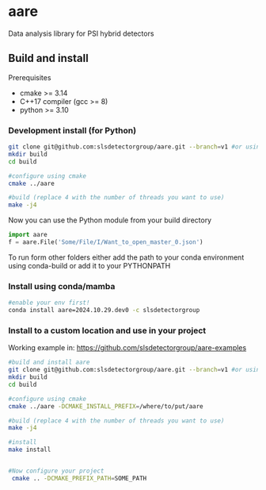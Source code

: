 # aare
Data analysis library for PSI hybrid detectors


## Build and install

Prerequisites
- cmake >= 3.14
- C++17 compiler (gcc >= 8)
- python >= 3.10

### Development install (for Python)

```bash
git clone git@github.com:slsdetectorgroup/aare.git --branch=v1 #or using http...
mkdir build
cd build

#configure using cmake
cmake ../aare

#build (replace 4 with the number of threads you want to use)
make -j4 
```

Now you can use the Python module from your build directory

```python
import aare
f = aare.File('Some/File/I/Want_to_open_master_0.json')
```

To run form other folders either add the path to your conda environment using conda-build or add it to your PYTHONPATH


### Install using conda/mamba

```bash
#enable your env first!
conda install aare=2024.10.29.dev0 -c slsdetectorgroup
```

### Install to a custom location and use in your project

Working example in: https://github.com/slsdetectorgroup/aare-examples

```bash
#build and install aare 
git clone git@github.com:slsdetectorgroup/aare.git --branch=v1 #or using http...
mkdir build
cd build

#configure using cmake
cmake ../aare -DCMAKE_INSTALL_PREFIX=/where/to/put/aare

#build (replace 4 with the number of threads you want to use)
make -j4 

#install
make install


#Now configure your project
 cmake .. -DCMAKE_PREFIX_PATH=SOME_PATH
```

